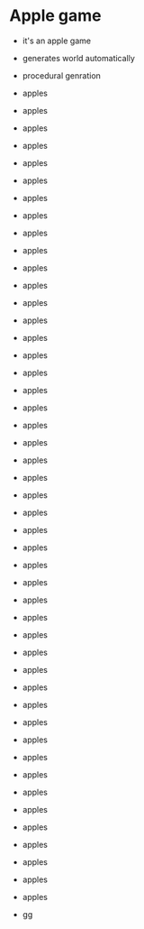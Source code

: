 # Apple game

- it's an apple game
- generates world automatically
- procedural genration
- apples
- apples
- apples
- apples
- apples
- apples
- apples
- apples
- apples
- apples
- apples
- apples
- apples
- apples
- apples
- apples
- apples
- apples
- apples
- apples
- apples
- apples
- apples
- apples
- apples
- apples
- apples
- apples
- apples
- apples
- apples
- apples
- apples
- apples
- apples
- apples
- apples
- apples
- apples
- apples
- apples
- apples
- apples
- apples
- apples
- apples
- apples

- gg
